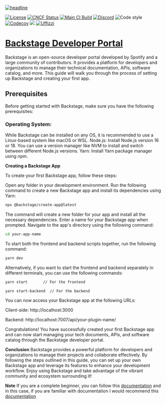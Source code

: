 [![headline](https://backstage.io/assets/images/header-93351b4254863212ce2c149a2a5ea388.png)](https://backstage.io/)

[![License](https://img.shields.io/badge/License-Apache%202.0-blue.svg)](https://opensource.org/licenses/Apache-2.0)
[![CNCF Status](https://img.shields.io/badge/cncf%20status-incubation-blue.svg)](https://www.cncf.io/projects)
[![Main CI Build](https://github.com/backstage/backstage/workflows/Main%20Master%20Build/badge.svg)](https://github.com/backstage/backstage/actions?query=workflow%3A%22Main+Master+Build%22)
[![Discord](https://img.shields.io/discord/687207715902193673)](https://discord.gg/backstage-687207715902193673)
![Code style](https://img.shields.io/badge/code_style-prettier-ff69b4.svg)
[![Codecov](https://img.shields.io/codecov/c/github/backstage/backstage)](https://codecov.io/gh/backstage/backstage)
[![](https://img.shields.io/github/v/release/backstage/backstage)](https://github.com/backstage/backstage/releases)
[![Uffizzi](https://img.shields.io/endpoint?url=https%3A%2F%2Fapp.uffizzi.com%2Fapi%2Fv1%2Fpublic%2Fshields%2Fgithub.com%2Fbackstage%2Fbackstage)](https://app.uffizzi.com/ephemeral-environments/backstage/backstage)


# [Backstage Developer Portal](https://backstage.io)

Backstage is an open-source developer portal developed by Spotify and a large community of contributors. It provides a platform for developers and organizations to manage their technical documentation, APIs, software catalog, and more. This guide will walk you through the process of setting up Backstage and creating your first app.

## Prerequisites

Before getting started with Backstage, make sure you have the following prerequisites:

### Operating System: 

While Backstage can be installed on any OS, it is recommended to use a Linux-based system like macOS or WSL.
Node.js: Install Node.js version 16 or 18. You can use a version manager like NVM to install and switch between different Node.js versions.
Yarn: Install Yarn package manager using npm.

**Creating a Backstage App**

To create your first Backstage app, follow these steps:

Open any folder in your development environment.
Run the following command to create a new Backstage app and install its dependencies using Yarn:

```bash
npx @backstage/create-app@latest
```

The command will create a new folder for your app and install all the necessary dependencies.
Enter a name for your Backstage app when prompted.
Navigate to the app's directory using the following command:

```bash
cd your-app-name
```

To start both the frontend and backend scripts together, run the following command:
```bash
yarn dev
```
Alternatively, if you want to start the frontend and backend separately in different terminals, you can use the following commands:

```bash
yarn start       // For the frontend
```

```bash
yarn start-backend  // For the backend
```

You can now access your Backstage app at the following URLs:

Client-side: http://localhost:3000

Backend: http://localhost:7007/api/your-plugin-name/

Congratulations! You have successfully created your first Backstage app and can now start managing your tech documents, APIs, and software catalog through the Backstage developer portal.

**Conclusion**
Backstage provides a powerful platform for developers and organizations to manage their projects and collaborate effectively. By following the steps outlined in this guide, you can set up your own Backstage app and leverage its features to enhance your development workflow. Enjoy using Backstage and take advantage of the vibrant community and ecosystem surrounding it!

**Note** 
If you are a complete beginner, you can follow this [documentation](https://backstage.spotify.com/learn/)
and in this case, if you are familiar with documentation I would recommend this [documentation](https://backstage.io/docs/overview/what-is-backstage)
